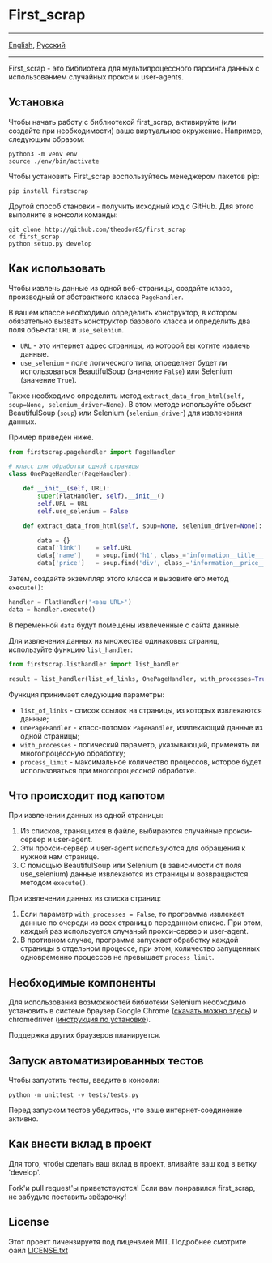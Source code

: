 # First_scrap

- - -
[English](README.md), [Русский](README-ru.md)
- - -

First_scrap - это библиотека для мультипроцессного парсинга данных с использованием случайных прокси и user-agents.

## Установка

Чтобы начать работу с библиотекой first_scrap, активируйте (или создайте при необходимости) ваше виртуальное окружение. Например, следующим образом:

    python3 -m venv env
    source ./env/bin/activate

Чтобы установить First_scrap воспользуйтесь менеджером пакетов pip:

    pip install firstscrap

Другой способ становки - получить исходный код с GitHub. Для этого выполните в консоли команды:

    git clone http://github.com/theodor85/first_scrap
    cd first_scrap
    python setup.py develop

## Как использовать

Чтобы извлечь данные из одной веб-страницы, создайте класс, производный от абстрактного класса `PageHandler`.

В вашем классе необходимо определить конструктор, в котором обязательно вызвать конструктор базового класса и определить два поля объекта: `URL` и `use_selenium`. 

- `URL` - это интернет адрес страницы, из которой вы хотите извлечь данные. 
- `use_selenium` - поле логического типа, определяет будет ли использоваться BeautifulSoup (значение `False`) или Selenium (значение `True`).

Также необходимо определить метод `extract_data_from_html(self, soup=None, selenium_driver=None)`. В этом методе используйте объект BeautifulSoup (`soup`) или Selenium (`selenium_driver`) для извлечения данных. 

Пример приведен ниже.

```python
from firstscrap.pagehandler import PageHandler

# класс для обработки одной страницы
class OnePageHandler(PageHandler):

    def __init__(self, URL):
        super(FlatHandler, self).__init__()
        self.URL = URL
        self.use_selenium = False

    def extract_data_from_html(self, soup=None, selenium_driver=None):

        data = {}
        data['link']    = self.URL
        data['name']    = soup.find('h1', class_='information__title___1nM29').get_text().strip()
        data['price']   = soup.find('div', class_='information__price___2Lpc0').span.get_text().strip()
```
Затем, создайте экземпляр этого класса и вызовите его метод `execute()`:

```python
handler = FlatHandler('<ваш URL>')
data = handler.execute()
```

В переменной `data` будут помещены извлеченные с сайта данные.

Для извлечения данных из множества одинаковых страниц, используйте функцию `list_handler`:
```python
from firstscrap.listhandler import list_handler

result = list_handler(list_of_links, OnePageHandler, with_processes=True, process_limit=5)
```

Функция принимает следующие параметры:
- `list_of_links` - список ссылок на страницы, из которых извлекаются данные;
- `OnePageHandler` - класс-потомок `PageHandler`, извлекающий данные из одной страницы;
- `with_processes` - логический параметр, указывающий, применять ли многопроцессную обработку;
- `process_limit` - максимальное количество процессов, которое будет использоваться при многопроцессной обработке.

## Что происходит под капотом

При извлечении данных из одной страницы:

1. Из списков, хранящихся в файле, выбираются случайные прокси-сервер и user-agent.
2. Эти прокси-сервер и user-agent используются для обращения к нужной нам странице.
3. С помощью BeautifulSoup или Selenium (в зависимости от поля use_selenium) данные извлекаются из страницы и возвращаются методом `execute()`.

При извлечении данных из списка страниц:

1. Если параметр `with_processes = False`, то программа извлекает данные по очереди из всех страниц в переданном списке. При этом, каждый раз используется случаный прокси-сервер и user-agent.
2. В противном случае, программа запускает обработку каждой страницы в отдельном процессе, при этом, количество запущенных одновременно процессов не превышает `process_limit`. 

## Необходимые компоненты

Для использования возможностей бибиотеки Selenium необходимо установить в сиcтеме браузер Google Chrome ([скачать можно здесь](https://www.google.com/intl/ru_ALL/chrome/)) и chromedriver ([инструкция по установке](https://sites.google.com/a/chromium.org/chromedriver/getting-started)).

Поддержка других браузеров планируется.

## Запуск автоматизированных тестов

Чтобы запустить тесты, введите в консоли:

    python -m unittest -v tests/tests.py

Перед запуском тестов убедитесь, что ваше интернет-соединение активно.

## Как внести вклад в проект

Для того, чтобы сделать ваш вклад в проект, вливайте ваш код в ветку 'develop'.

Fork'и pull request'ы приветствуются! Если вам понравился first_scrap, не забудьте поставить звёздочку! 

## License

Этот проект личензируетя под лицензией MIT. Подробнее смотрите файл [LICENSE.txt](LICENSE.txt)
